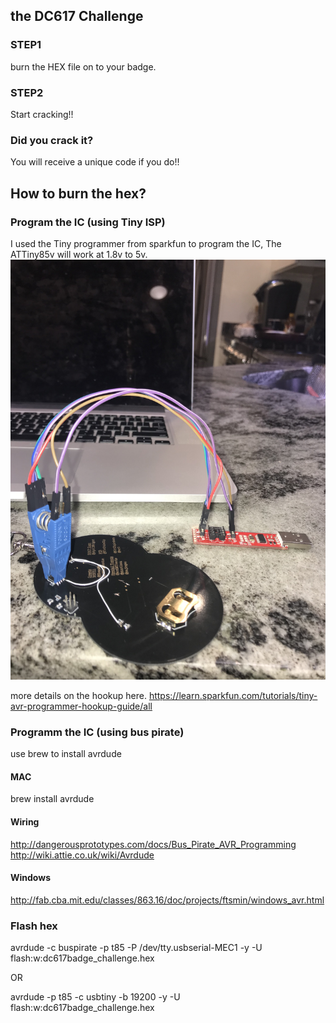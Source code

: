 ## the DC617 Challenge

### STEP1 
burn the HEX file on to your badge.

### STEP2
Start cracking!!

### Did you crack it?
You will receive a unique code if you do!!


## How to burn the hex?

### Program the IC (using Tiny ISP)
I used the Tiny programmer from sparkfun to program the IC, The ATTiny85v will work at 1.8v to 5v.
![Step 3](img/img3.JPG)

more details on the hookup here.
https://learn.sparkfun.com/tutorials/tiny-avr-programmer-hookup-guide/all

### Programm the IC (using bus pirate)
use brew to install avrdude

#### MAC
brew install avrdude

#### Wiring
http://dangerousprototypes.com/docs/Bus_Pirate_AVR_Programming
http://wiki.attie.co.uk/wiki/Avrdude

#### Windows
http://fab.cba.mit.edu/classes/863.16/doc/projects/ftsmin/windows_avr.html


### Flash hex
avrdude -c buspirate -p t85 -P /dev/tty.usbserial-MEC1 -y -U flash:w:dc617badge_challenge.hex

OR

avrdude -p t85 -c usbtiny -b 19200 -y -U flash:w:dc617badge_challenge.hex
